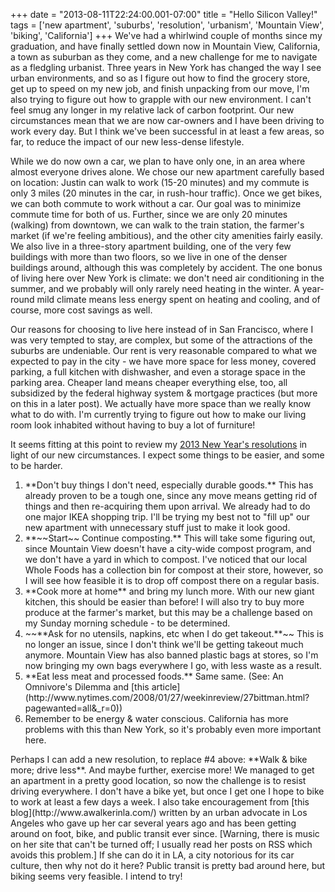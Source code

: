 +++
date = "2013-08-11T22:24:00.001-07:00"
title = "Hello Silicon Valley!"
tags = ['new apartment', 'suburbs', 'resolution', 'urbanism', 'Mountain View', 'biking', 'California']
+++
We've had a whirlwind couple of months since my graduation, and have finally settled down now in Mountain View, California, a town as suburban as they come, and a new challenge for me to navigate as a fledgling urbanist.  Three years in New York has changed the way I see urban environments, and so as I figure out how to find the grocery store, get up to speed on my new job, and finish unpacking from our move, I'm also trying to figure out how to grapple with our new environment.  I can't feel smug any longer in my relative lack of carbon footprint.  Our new circumstances mean that we are now car-owners and I have been driving to work every day.  But I think we've been successful in at least a few areas, so far, to reduce the impact of our new less-dense lifestyle.

While we do now own a car, we plan to have only one, in an area where almost everyone drives alone.  We chose our new apartment carefully based on location: Justin can walk to work (15-20 minutes) and my commute is only 3 miles (20 minutes in the car, in rush-hour traffic).  Once we get bikes, we can both commute to work without a car.  Our goal was to minimize commute time for both of us.  Further, since we are only 20 minutes (walking) from downtown, we can walk to the  train station, the farmer's market (if we're feeling ambitious), and  the other city amenities fairly easily.  We also live in a three-story apartment building, one of the very few buildings with more than two floors, so we live in one of the denser buildings around, although this was completely by accident.  The one bonus of living here over New York is climate: we don't need air conditioning in the summer, and we probably will only rarely need heating in the winter.  A year-round mild climate means less energy spent on heating and cooling, and of course, more cost savings as well.

Our reasons for choosing to live here instead of in San Francisco, where I was very tempted to stay, are complex, but some of the attractions of the suburbs are undeniable.  Our rent is very reasonable compared to what we expected to pay in the city - we have more space for less money, covered parking, a full kitchen with dishwasher, and even a storage space in the parking area.  Cheaper land means cheaper everything else, too, all subsidized by the federal highway system & mortgage practices (but more on this in a later post).  We actually have more space than we really know what to do with.  I'm currently trying to figure out how to make our living room look inhabited without having to buy a lot of furniture!

It seems fitting at this point to review my [2013 New Year's resolutions](http://notbuiltinaday.blogspot.com/2013/01/book-review-collapse.html) in light of our new circumstances.  I expect some things to be easier, and some to be harder. 

<ol style="text-align: left;"><li>**Don't buy things I don't need, especially durable goods.**  This has already proven to be a tough one, since any move means getting rid of things and then re-acquiring them upon arrival.  We already had to do one major IKEA shopping trip.  I'll be trying my best not to "fill up" our new apartment with unnecessary stuff just to make it look good.</li><li>**~~Start~~ Continue composting.**  This will take some figuring out, since Mountain View doesn't have a city-wide compost program, and we don't have a yard in which to compost.  I've noticed that our local Whole Foods has a collection bin for compost at their store, however, so I will see how feasible it is to drop off compost there on a regular basis.</li><li>**Cook more at home** and bring my lunch more.  With our new giant kitchen, this should be easier than before!  I will also try to buy more produce at the farmer's market, but this may be a challenge based on my Sunday morning schedule - to be determined.</li><li>~~**Ask for no utensils, napkins, etc when I do get takeout.**~~  This is no longer an issue, since I don't think we'll be getting takeout much anymore.  Mountain View has also banned plastic bags at stores, so I'm now bringing my own bags everywhere I go, with less waste as a result.</li><li>**Eat less meat and processed foods.**  Same same.  (See: An Omnivore's Dilemma and [this article](http://www.nytimes.com/2008/01/27/weekinreview/27bittman.html?pagewanted=all&_r=0))</li><li>Remember to be energy & water conscious.  California has more problems with this than New York, so it's probably even more important here. </li></ol>Perhaps I can add a new resolution, to replace #4 above:  **Walk & bike more; drive less**.  And maybe further, exercise more!  We managed to get an apartment in a pretty good location, so now the challenge is to resist driving everywhere.  I don't have a bike yet, but once I get one I hope to bike to work at least a few days a week.  I also take encouragement from [this blog](http://www.awalkerinla.com/) written by an urban advocate in Los Angeles who gave up her car several years ago and has been getting around on foot, bike, and public transit ever since.  [Warning, there is music on her site that can't be turned off; I usually read her posts on RSS which avoids this problem.]  If she can do it in LA, a city notorious for its car culture, then why not do it here?  Public transit is pretty bad around here, but biking seems very feasible.  I intend to try!
